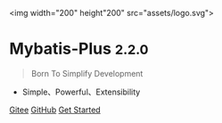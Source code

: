 <img width="200" height"200" src="assets/logo.svg">

# Mybatis-Plus <small>2.2.0</small>

> Born To Simplify Development

- Simple、Powerful、Extensibility

[Gitee](https://gitee.com/baomidou/mybatis-plus)
[GitHub](https://github.com/baomidou/mybatis-plus)
[Get Started](#简介)
